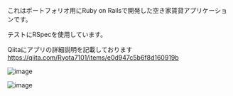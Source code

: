 これはポートフォリオ用にRuby on Railsで開発した空き家賃貸アプリケーションです。

テストにRSpecを使用しています。

Qiitaにアプリの詳細説明を記載しております
https://qiita.com/Ryota7101/items/e0d947c5b6f8d160919b

![image](https://user-images.githubusercontent.com/35439050/63206951-58c1db00-c0f9-11e9-9eaf-3f0bdcc6e2fa.png)

![image](https://user-images.githubusercontent.com/35439050/63206945-33cd6800-c0f9-11e9-8353-5e46558b2d44.png)



